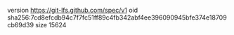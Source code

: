 version https://git-lfs.github.com/spec/v1
oid sha256:7cd8efcdb94c7f7fc51ff89c4fb342abf4ee396090945bfe374e18709cb69d39
size 15624
